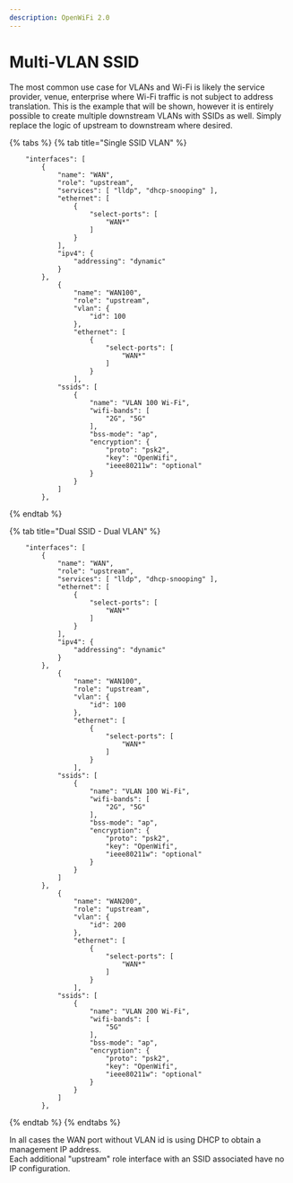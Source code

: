 ```yaml
---
description: OpenWiFi 2.0
---
```


# Multi-VLAN SSID

The most common use case for VLANs and Wi-Fi is likely the service provider, venue, enterprise where Wi-Fi traffic is not subject to address translation. This is the example that will be shown, however it is entirely possible to create multiple downstream VLANs with SSIDs as well. Simply replace the logic of upstream to downstream where desired. 

{% tabs %}
{% tab title="Single SSID VLAN" %}
```text
	"interfaces": [
		{
			"name": "WAN",
			"role": "upstream",
			"services": [ "lldp", "dhcp-snooping" ],
			"ethernet": [
				{
					"select-ports": [
						"WAN*"
					]
				}
			],
			"ipv4": {
				"addressing": "dynamic"
			}
        },
            {
                "name": "WAN100",
                "role": "upstream",
                "vlan": {
                    "id": 100
                },
                "ethernet": [
                    {
                        "select-ports": [
                            "WAN*"
                        ]
                    }
                ],         
			"ssids": [
				{
					"name": "VLAN 100 Wi-Fi",
					"wifi-bands": [
						"2G", "5G"
					],
					"bss-mode": "ap",
					"encryption": {
						"proto": "psk2",
						"key": "OpenWifi",
						"ieee80211w": "optional"
					}
                }
			]
		},
```
{% endtab %}

{% tab title="Dual SSID - Dual VLAN" %}
```text
	"interfaces": [
		{
			"name": "WAN",
			"role": "upstream",
			"services": [ "lldp", "dhcp-snooping" ],
			"ethernet": [
				{
					"select-ports": [
						"WAN*"
					]
				}
			],
			"ipv4": {
				"addressing": "dynamic"
			}
        },
            {
                "name": "WAN100",
                "role": "upstream",
                "vlan": {
                    "id": 100
                },
                "ethernet": [
                    {
                        "select-ports": [
                            "WAN*"
                        ]
                    }
                ],         
			"ssids": [
				{
					"name": "VLAN 100 Wi-Fi",
					"wifi-bands": [
						"2G", "5G"
					],
					"bss-mode": "ap",
					"encryption": {
						"proto": "psk2",
						"key": "OpenWifi",
						"ieee80211w": "optional"
					}
                }
			]
		},
			{
				"name": "WAN200",
				"role": "upstream",
				"vlan": {
					"id": 200
				},
				"ethernet": [
					{
						"select-ports": [
							"WAN*"
						]
					}
				],         
			"ssids": [
				{
					"name": "VLAN 200 Wi-Fi",
					"wifi-bands": [
						"5G"
					],
					"bss-mode": "ap",
					"encryption": {
						"proto": "psk2",
						"key": "OpenWifi",
						"ieee80211w": "optional"
					}
				}
			]
		},
```
{% endtab %}
{% endtabs %}

In all cases the WAN port without VLAN id is using DHCP to obtain a management IP address.   
Each additional "upstream" role interface with an SSID associated have no IP configuration.

